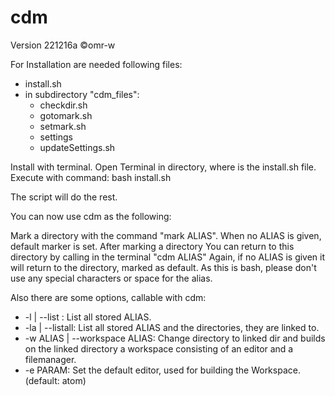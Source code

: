 # cdm
Version 221216a
©omr-w

For Installation are needed following files:
- install.sh
- in subdirectory "cdm_files":
  - checkdir.sh
  - gotomark.sh
  - setmark.sh
  - settings
  - updateSettings.sh

Install with terminal. Open Terminal in directory, where is the install.sh file. Execute with command:
bash install.sh

The script will do the rest.

You can now use cdm as the following:

Mark a directory with the command "mark ALIAS". When no ALIAS is given, default marker is set.
After marking a directory You can return to this directory by calling in the terminal
"cdm ALIAS" Again, if no ALIAS is given it will return to the directory, marked as default.
As this is bash, please don't use any special characters or space for the alias.

Also there are some options, callable with cdm:

* -l | --list : List all stored ALIAS.
* -la | --listall: List all stored ALIAS and the directories, they are linked to.
* -w ALIAS | --workspace ALIAS: Change directory to linked dir and builds on the linked directory a workspace consisting of an editor and a filemanager.
* -e PARAM: Set the default editor, used for building the Workspace. (default: atom)
